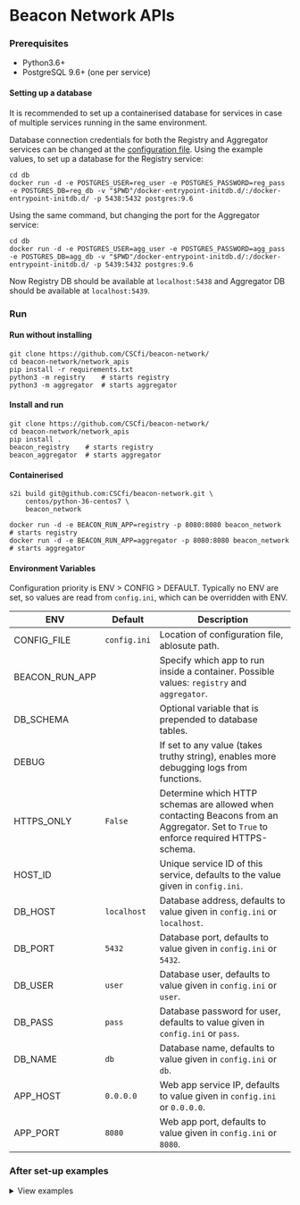 # Beacon Network APIs
### Prerequisites
* Python3.6+
* PostgreSQL 9.6+ (one per service)



#### Setting up a database
It is recommended to set up a containerised database for services in case of multiple services running in the same environment.

Database connection credentials for both the Registry and Aggregator services can be changed at the [configuration file](/network_apis/config/config.ini). Using the example values, to set up a database for the Registry service:
```
cd db
docker run -d -e POSTGRES_USER=reg_user -e POSTGRES_PASSWORD=reg_pass -e POSTGRES_DB=reg_db -v "$PWD"/docker-entrypoint-initdb.d/:/docker-entrypoint-initdb.d/ -p 5438:5432 postgres:9.6
```

Using the same command, but changing the port for the Aggregator service:
```
cd db
docker run -d -e POSTGRES_USER=agg_user -e POSTGRES_PASSWORD=agg_pass -e POSTGRES_DB=agg_db -v "$PWD"/docker-entrypoint-initdb.d/:/docker-entrypoint-initdb.d/ -p 5439:5432 postgres:9.6
```

Now Registry DB should be available at `localhost:5438` and Aggregator DB should be available at `localhost:5439`.

### Run
#### Run without installing
```
git clone https://github.com/CSCfi/beacon-network/
cd beacon-network/network_apis
pip install -r requirements.txt
python3 -m registry    # starts registry
python3 -m aggregator  # starts aggregator
```
#### Install and run
```
git clone https://github.com/CSCfi/beacon-network/
cd beacon-network/network_apis
pip install .
beacon_registry    # starts registry
beacon_aggregator  # starts aggregator
```
#### Containerised
```
s2i build git@github.com:CSCfi/beacon-network.git \
    centos/python-36-centos7 \
    beacon_network

docker run -d -e BEACON_RUN_APP=registry -p 8080:8080 beacon_network      # starts registry
docker run -d -e BEACON_RUN_APP=aggregator -p 8080:8080 beacon_network    # starts aggregator
```

#### Environment Variables
Configuration priority is ENV > CONFIG > DEFAULT. Typically no ENV are set, so values are read from `config.ini`, which can be overridden with ENV.

| ENV            | Default                                    | Description                                                                                                                          |
|----------------|--------------------------------------------|--------------------------------------------------------------------------------------------------------------------------------------|
| CONFIG_FILE    | `config.ini`                               | Location of configuration file, ablosute path.                                                                                       |
| BEACON_RUN_APP | ` `                                         | Specify which app to run inside a container. Possible values: `registry` and `aggregator`.                                           |
| DB_SCHEMA      | ` `                                         | Optional variable that is prepended to database tables.                                                                              |
| DEBUG          | ` `                                         | If set to any value (takes truthy string), enables more debugging logs from functions.                                               |
| HTTPS_ONLY     | `False`                                    | Determine which HTTP schemas are allowed when contacting Beacons from an Aggregator. Set to `True` to enforce required HTTPS-schema. |
| HOST_ID        | ` `  | Unique service ID of this service, defaults to the value given in `config.ini`.                                                      |
| DB_HOST        | `localhost`  | Database address, defaults to value given in `config.ini` or `localhost`.                                                            |
| DB_PORT        | `5432`  | Database port, defaults to value given in `config.ini` or `5432`.                                                                    |
| DB_USER        | `user`  | Database user, defaults to value given in `config.ini` or `user`.                                                                    |
| DB_PASS        | `pass`  | Database password for user, defaults to value given in `config.ini` or `pass`.                                                       |
| DB_NAME        | `db`  | Database name, defaults to value given in `config.ini` or `db`.                                                                      |
| APP_HOST       | `0.0.0.0` | Web app service IP, defaults to value given in `config.ini` or `0.0.0.0`.                                                            |
| APP_PORT       | `8080` | Web app port, defaults to value given in `config.ini` or `8080`.                                                                     |

### After set-up examples
<details><summary>View examples</summary>
Register a service, on this case, register self at Registry (host's own details).

```
curl -X POST \
  http://localhost:3000/services \
  -d '{
    "id": "org.ga4gh.registry",
    "name": "ELIXIR Beacon Registry",
    "serviceType": "GA4GHRegistry",
    "serviceUrl": "https://example.org/service",
    "open": true,
    "apiVersion": "0.1",
    "organization": {
        "id": "org.ga4gh",
        "name": "Global Alliance for Genomic Health",
        "description": "Enabling responsible genomic data sharing for the benefit of human health.",
        "address": "Netstreet 100, Internet, Webland",
        "welcomeUrl": "https://ga4gh.org/",
        "contactUrl": "https://ga4gh.org/contactus/",
        "logoUrl": "https://www.ga4gh.org/wp-content/themes/ga4gh-theme/gfx/GA-logo-footer.png",
        "info": {
            "agenda": "Global Health",
            "affiliation": "The World"
        }
    },
    "description": "Beacon Registry service for ELIXIR node",
    "version": "1.0.0",
    "publicKey": "string",
    "welcomeUrl": "https://example.org/home",
    "alternativeUrl": "https://example.org/internal"
}'

# RESPONSE:
Service has been registered. Service key for updating and deleting registration, keep it safe: {SECRET_KEY}
```
`POST /services` returns a service key that the registrar should keep safe for updating and deleting the service details.

Updating service details, in this case, changing service id and name. The service key should be given in the `Beacon-Service-Key` header.
```
curl -X PUT \
  http://localhost:3000/services/org.ga4gh.registry \
  -H 'Beacon-Service-Key: {SECRET_KEY}' \
  -d '{
    "id": "org.ga4gh.registry-new",
    "name": "ELIXIR Central Registry",
    "serviceType": "GA4GHRegistry",
    "serviceUrl": "https://example.org/service",
    "open": true,
    "apiVersion": "0.1",
    "organization": {
        "id": "org.ga4gh",
        "name": "Global Alliance for Genomic Health",
        "description": "Enabling responsible genomic data sharing for the benefit of human health.",
        "address": "Netstreet 100, Internet, Webland",
        "welcomeUrl": "https://ga4gh.org/",
        "contactUrl": "https://ga4gh.org/contactus/",
        "logoUrl": "https://www.ga4gh.org/wp-content/themes/ga4gh-theme/gfx/GA-logo-footer.png",
        "info": {
            "agenda": "Global Health",
            "affiliation": "The World"
        }
    },
    "description": "Beacon Registry service for ELIXIR node",
    "version": "1.0.0",
    "publicKey": "string",
    "welcomeUrl": "https://example.org/home",
    "alternativeUrl": "https://example.org/internal"
}'
```

Get Registry's information.
```
curl -X GET \
  http://localhost:3000/info \
```

Register a Beacon to the Beacon Aggregator
```
curl -X POST \
  http://localhost:3001/services \
  -d '{
    "id": "org.ga4gh.beacon",
    "name": "ELIXIR Beacon",
    "serviceType": "GA4GHBeacon",
    "serviceUrl": "https://example.org/service",
    "open": true,
    "apiVersion": "1.0.0",
    "organization": {
        "id": "org.ga4gh",
        "name": "Global Alliance for Genomic Health",
        "description": "Enabling responsible genomic data sharing for the benefit of human health.",
        "address": "Netstreet 100, Internet, Webland",
        "welcomeUrl": "https://ga4gh.org/",
        "contactUrl": "https://ga4gh.org/contactus/",
        "logoUrl": "https://www.ga4gh.org/wp-content/themes/ga4gh-theme/gfx/GA-logo-footer.png",
        "info": {
            "agenda": "Global Health",
            "affiliation": "The World"
        }
    },
    "description": "Beacon service for ELIXIR node",
    "version": "1.0.0",
    "publicKey": "string",
    "welcomeUrl": "https://example.org/home",
    "alternativeUrl": "https://example.org/internal"
}'
```

Get Aggregator's registered services information.
```
curl -X GET \
  http://localhost:3001/services \
```

Make a synchronous http query to Aggregator's registered services.
```
curl -X GET \
  'http://localhost:3001/query?assemblyId=GRCh38&referenceName=1&start=1000&referenceBases=A&alternateBases=T' \
```

Make an asynchronous websocket query to Aggregator's registered services (requires a websocket client).
```
curl -X GET \
  'http://localhost:3001/query?assemblyId=GRCh38&referenceName=1&start=1000&referenceBases=A&alternateBases=T' \
  -H 'Connection: Upgrade' \
  -H 'Upgrade: Websocket' \
```

An example websocket client is available at [dev/wsclient.py](dev/wsclient.py). Run websocket client with:
```
python wsclient.py
```

For more examples and endpoints see the [API Specification](https://editor.swagger.io/?url=https://gist.githubusercontent.com/teemukataja/b583bd9c6c57afa9a04024f070c79a5b/raw/1b1eef9a8a538fd64f713a6ab3e562b382381ccd/beacon-network-specification-0_1.yml).
</details>
